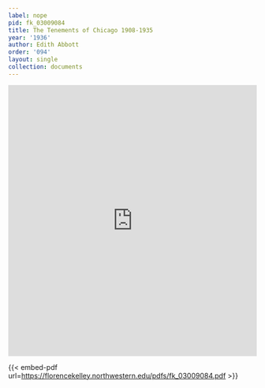 ```yaml
---
label: nope
pid: fk_03009084
title: The Tenements of Chicago 1908-1935
year: '1936'
author: Edith Abbott
order: '094'
layout: single
collection: documents
---
```

<iframe src="https://northwestern.app.box.com/embed/s/jkvrj8cpdd6d75ux0nsi43mxafjbct0o?sortColumn=date&view=list" width="100%" height="550" frameborder="0" allowfullscreen webkitallowfullscreen msallowfullscreen></iframe>


{{< embed-pdf url=https://florencekelley.northwestern.edu/pdfs/fk_03009084.pdf >}}